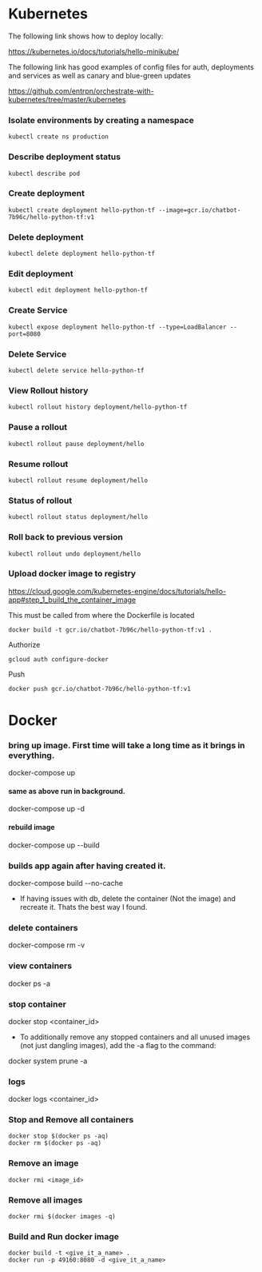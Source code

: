 # Kubernetes

The following link shows how to deploy locally: 

https://kubernetes.io/docs/tutorials/hello-minikube/

The following link has good examples of config files for auth, deployments and services as well as canary and blue-green updates 

https://github.com/entrpn/orchestrate-with-kubernetes/tree/master/kubernetes

### Isolate environments by creating a namespace

```kubectl create ns production```

### Describe deployment status

```kubectl describe pod```

### Create deployment

```kubectl create deployment hello-python-tf --image=gcr.io/chatbot-7b96c/hello-python-tf:v1```

### Delete deployment

```kubectl delete deployment hello-python-tf```

### Edit deployment

```kubectl edit deployment hello-python-tf```

### Create Service

```kubectl expose deployment hello-python-tf --type=LoadBalancer --port=8080```

### Delete Service

```kubectl delete service hello-python-tf```

### View Rollout history

```kubectl rollout history deployment/hello-python-tf```

### Pause a rollout

```kubectl rollout pause deployment/hello```

### Resume rollout

```kubectl rollout resume deployment/hello```

### Status of rollout

```kubectl rollout status deployment/hello```

### Roll back to previous version

```kubectl rollout undo deployment/hello```


### Upload docker image to registry 

https://cloud.google.com/kubernetes-engine/docs/tutorials/hello-app#step_1_build_the_container_image

This must be called from where the Dockerfile is located

```docker build -t gcr.io/chatbot-7b96c/hello-python-tf:v1 .```

Authorize

```gcloud auth configure-docker```

Push

```docker push gcr.io/chatbot-7b96c/hello-python-tf:v1```

# Docker

### bring up image. First time will take a long time as it brings in everything.

docker-compose up

#### same as above run in background.
docker-compose up -d

#### rebuild image
docker-compose up --build

### builds app again after having created it.

docker-compose build --no-cache

- If having issues with db, delete the container (Not the image) and recreate it. Thats the best way I found.

### delete containers

docker-compose rm -v

### view containers

docker ps -a

### stop container

docker stop <container_id>

- To additionally remove any stopped containers and all unused images (not just dangling images), add the -a flag to the command:

docker system prune -a

### logs
docker logs <container_id>

### Stop and Remove all containers
```
docker stop $(docker ps -aq)
docker rm $(docker ps -aq)
```
### Remove an image 

```
docker rmi <image_id>
```

### Remove all images

```
docker rmi $(docker images -q)
```
### Build and Run docker image

```
docker build -t <give_it_a_name> .
docker run -p 49160:8080 -d <give_it_a_name>
```
